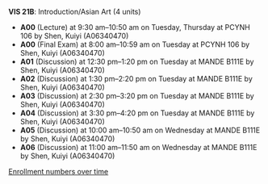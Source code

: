 **VIS 21B**: Introduction/Asian Art (4 units)

- **A00** (Lecture) at 9:30 am–10:50 am on Tuesday, Thursday at PCYNH 106 by Shen, Kuiyi (A06340470)
- **A00** (Final Exam) at 8:00 am–10:59 am on Tuesday at PCYNH 106 by Shen, Kuiyi (A06340470)
- **A01** (Discussion) at 12:30 pm–1:20 pm on Tuesday at MANDE B111E by Shen, Kuiyi (A06340470)
- **A02** (Discussion) at 1:30 pm–2:20 pm on Tuesday at MANDE B111E by Shen, Kuiyi (A06340470)
- **A03** (Discussion) at 2:30 pm–3:20 pm on Tuesday at MANDE B111E by Shen, Kuiyi (A06340470)
- **A04** (Discussion) at 3:30 pm–4:20 pm on Tuesday at MANDE B111E by Shen, Kuiyi (A06340470)
- **A05** (Discussion) at 10:00 am–10:50 am on Wednesday at MANDE B111E by Shen, Kuiyi (A06340470)
- **A06** (Discussion) at 11:00 am–11:50 am on Wednesday at MANDE B111E by Shen, Kuiyi (A06340470)

[Enrollment numbers over time](./VIS21B.tsv)

